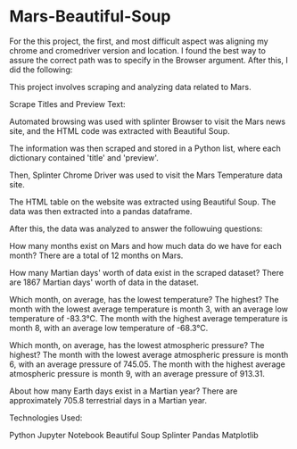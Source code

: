 # Mars-Beautiful-Soup

For the this project, the first, and most difficult aspect was aligning my chrome and cromedriver version and location. I found the best way to assure the correct path was to specify in the Browser argument. After this, I did the following:

This project involves scraping and analyzing data related to Mars.

Scrape Titles and Preview Text:

Automated browsing was used with splinter Browser to visit the Mars news site, and the HTML code was extracted with Beautiful Soup.

The information was then scraped and stored in a Python list, where each dictionary contained 'title' and 'preview'.

Then, Splinter Chrome Driver was used to visit the Mars Temperature data site.

The HTML table on the website was extracted using Beautiful Soup.
The data was then extracted into a pandas dataframe.

After this, the data was analyzed to answer the followuing questions:

How many months exist on Mars and how much data do we have for each month? There are a total of 12 months on Mars.

How many Martian days' worth of data exist in the scraped dataset? There are 1867 Martian days' worth of data in the dataset.

Which month, on average, has the lowest temperature? The highest? The month with the lowest average temperature is month 3, with an average low temperature of -83.3°C. The month with the highest average temperature is month 8, with an average low temperature of -68.3°C.

Which month, on average, has the lowest atmospheric pressure? The highest? The month with the lowest average atmospheric pressure is month 6, with an average pressure of 745.05. The month with the highest average atmospheric pressure is month 9, with an average pressure of 913.31.

About how many Earth days exist in a Martian year? There are approximately 705.8 terrestrial days in a Martian year.

Technologies Used:

Python
Jupyter Notebook
Beautiful Soup
Splinter
Pandas
Matplotlib
